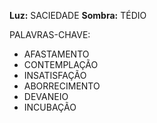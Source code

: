 **Luz:** SACIEDADE
**Sombra:** TÉDIO

PALAVRAS-CHAVE:
- AFASTAMENTO
- CONTEMPLAÇÃO
- INSATISFAÇÃO
- ABORRECIMENTO
- DEVANEIO
- INCUBAÇÃO